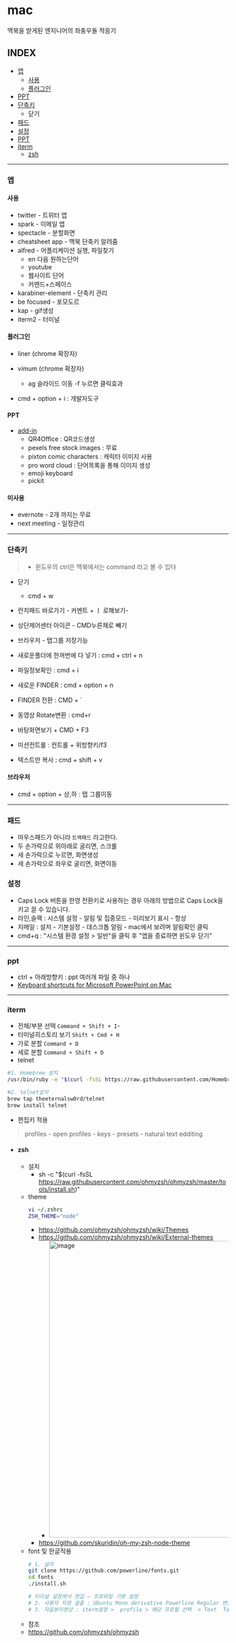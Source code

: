 # mac
맥북을 받게된 엔지니어의 좌충우돌 적응기

## INDEX
- [앱](#앱)
  - [사용](#사용)
  - [플러그인](#플러그인)
- [PPT](#ppt)
- [단축키](#단축키)
  - 닫기
- [패드](#패드)
- [설정](#설정)
- [PPT](#ppt)
- [iterm](#iterm)
  - [zsh](#zsh)

---

### 앱
#### 사용
- twitter - 트위터 앱
- spark - 이메일 앱
- spectacle - 분할화면
- cheatsheet app - 맥북 단축키 알려줌
- alfred - 어플리케이션 실행, 파일찾기
  - en 다음 원하는단어
  - youtube
  - 웹사이트 단어
  - 커맨드+스페이스
- karabiner-element - 단축키 관리
- be focused - 포모도르
- kap - gif생성
- iterm2 - 터미널
#### 플러그인
- liner (chrome 확장자)
- vimum (chrome 확장자)
  - ag 슬라이드 이동
  -f 누르면 클릭효과

- cmd + option + i : 개발자도구

#### PPT 
- [add-in](https://appsource.microsoft.com/en-us/marketplace/apps?src=office)
  - QR4Office : QR코드생성
  - pexels free stock images : 무료 
  - pixton comic characters : 캐릭터 이미지 사용
  - pro word cloud : 단어목록을 통해 이미지 생성
  - emoji keyboard
  - pickit

#### 미사용
- evernote - 2개 까지는 무료
- next meeting - 일정관리

---

### 단축키
> - 윈도우의 ctrl은 맥북에서는 command 라고 볼 수 있다
  - 닫기
    - cmd + w

- 런치패드 바로가기 - 커멘트 + ㅣ 로해보기-
- 상단제어센터 아이콘 - CMD누른채로 빼기
- 브라우저 - 탭그룹 저장가능
- 새로운폴더에 한꺼번에 다 넣기 : cmd + ctrl + n
- 파일정보확인 : cmd + i
- 새로운 FINDER : cmd + option + n
- FINDER 전환 : CMD + `
- 동영상 Rotate변환 : cmd+r
- 바탕화면보기 + CMD + F3
- 미션컨트롤 : 컨트롤 + 위방향키/f3
- 텍스트만 복사 : cmd + shift + v 

#### 브라우저
- cmd + option + 상,하 : 탭 그룹이동

---

### 패드
- 마우스패드가 아니라 `트랙패드` 라고한다.
- 두 손가락으로 위아래로 굴리면, 스크롤
- 세 손가락으로 누르면, 화면생성
- 세 손가락으로 좌우로 굴리면, 화면이동

### 설정
- Caps Lock 버튼을 한영 전환키로 사용하는 경우 아래의 방법으로 Caps Lock을 키고 끌 수 있습니다.
- 라인,슬랙 : 시스템 설정 - 알림 및 집중모드 - 미리보기 표시 - 항상
- 지메일 : 설저 - 기본설정 - 데스크톱 알림 - mac에서 보려며 알림확인 클릭
- cmd+q : "시스템 환경 설정 > 일반"을 클릭 후 "앱을 종료하면 윈도우 닫기" 

---

### ppt

- ctrl + 아래방향키 : ppt 여러개 파일 중 하나 
- [Keyboard shortcuts for Microsoft PowerPoint on Mac](https://www.idownloadblog.com/2020/10/02/keyboard-shortcuts-microsoft-powerpoint-mac/)

---

### iterm
- 전체/부분 선택 `Command + Shift + I`- 
- 터미널히스토리 보기	`Shift + Cmd + H`
- 가로 분할 `Command + D` 
- 세로 분할 `Command + Shift + D`
- telnet
```sh
#1. Homebrew 설치
/usr/bin/ruby -e "$(curl -fsSL https://raw.githubusercontent.com/Homebrew/install/master/install)"

#2. telnet설치
brew tap theeternalsw0rd/telnet
brew install telnet
```
- 편집키 적용
> profiles - open profiles - keys - presets - natural text edditing
- #### zsh
  - 설치
    - sh -c "$(curl -fsSL https://raw.githubusercontent.com/ohmyzsh/ohmyzsh/master/tools/install.sh)"
  - theme
    ```sh
    vi ~/.zshrc
    ZSH_THEME="node"
    ```
    - https://github.com/ohmyzsh/ohmyzsh/wiki/Themes
    - https://github.com/ohmyzsh/ohmyzsh/wiki/External-themes
      - <img width="675" alt="image" src="https://user-images.githubusercontent.com/20831981/169723114-297f3e7d-3d17-4908-adfe-8e34bbe4e028.png">
    - https://github.com/skuridin/oh-my-zsh-node-theme
  - font 및 한글적용
    ```sh
    # 1. 설치
    git clone https://github.com/powerline/fonts.git
    cd fonts
    ./install.sh
    
    # 터미널 설정에서 편집 – 프로파일 기본 설정
    # 2. 사용자 지정 글꼴 : Ubuntu Mono derivative Powerline Regular 변경
    # 3. 자음분리현상 : iterm설정 >  profile > 해당 프로필 선택  > Text  Tab > Unicode  Field의 "Unicode normalization from" -> None -> NFC로 변경 
    ```
  - 참조
  - https://github.com/ohmyzsh/ohmyzsh


    
